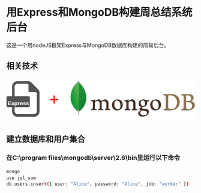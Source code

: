 # 用Express和MongoDB构建周总结系统后台

这是一个用nodeJS框架Express与MongoDB数据库构建的简易后台。

## 相关技术

<img src='./assets/express_mongodb.png' width='750' alt='相关技术'>

## 建立数据库和用户集合

### 在C:\program files\mongodb\server\2.6\bin里运行以下命令

```sh
mongo
use jql_sum
db.users.insert({ user: "Alice", password: "Alice", job: "worker" })
```

